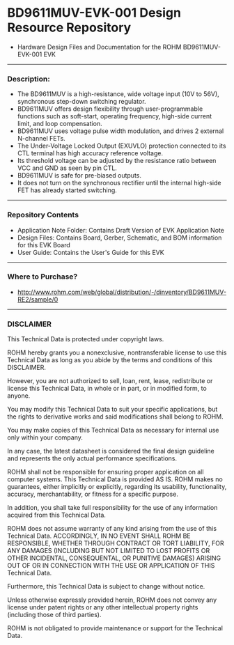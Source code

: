# BD9611MUV-EVK-001 Design Resource Repository
* Hardware Design Files and Documentation for the ROHM BD9611MUV-EVK-001 EVK

----
### Description: 
* The BD9611MUV is a high-resistance, wide voltage input (10V to 56V), synchronous step-down switching regulator.
* BD9611MUV offers design flexibility through user-programmable functions such as soft-start, operating frequency, high-side current limit, and  loop compensation.
* BD9611MUV uses voltage pulse width modulation, and drives 2 external N-channel FETs.
* The Under-Voltage Locked Output (EXUVLO) protection connected to its CTL terminal has high accuracy reference voltage.
* Its threshold voltage can be adjusted by the resistance ratio between VCC and GND as seen by pin CTL.
* BD9611MUV is safe for pre-biased outputs.  
* It  does not turn on the synchronous rectifier until the internal high-side FET has already started switching.

----
### Repository Contents
* Application Note Folder: Contains Draft Version of EVK Application Note
* Design Files: Contains Board, Gerber, Schematic, and BOM information for this EVK Board
* User Guide: Contains the User's Guide for this EVK


----
### Where to Purchase?
* http://www.rohm.com/web/global/distribution/-/dinventory/BD9611MUV-RE2/sample/0

----
### DISCLAIMER
This Technical Data is protected under copyright laws.

ROHM hereby grants you a nonexclusive, nontransferable license to use this Technical Data 
as long as you abide by the terms and conditions of this DISCLAIMER. 

However, you are not authorized to sell, loan, rent, lease, redistribute or license this Technical Data, 
in whole or in part, or in modified form, to anyone.

You may modify this Technical Data to suit your specific applications, 
but the rights to derivative works and said modifications shall belong to ROHM. 

You may make copies of this Technical Data as necessary for internal use only within your company.

In any case, the latest datasheet is considered the final design guideline and represents 
the only actual performance specifications.

ROHM shall not be responsible for ensuring proper application on all computer systems.
This Technical Data is provided AS IS. ROHM makes no guarantees, either implicitly or explicitly, 
regarding its usability, functionality, accuracy, merchantability, or fitness for a specific purpose.

In addition, you shall take full responsibility for the use of any information acquired from this Technical Data. 

ROHM does not assume warranty of any kind arising from the use of this Technical Data. ACCORDINGLY, 
IN NO EVENT SHALL ROHM BE RESPONSIBLE, WHETHER THROUGH CONTRACT OR TORT LIABILITY, 
FOR ANY DAMAGES (INCLUDING BUT NOT LIMITED TO LOST PROFITS OR OTHER INCIDENTAL, CONSEQUENTAL, 
OR PUNITIVE DAMAGES) ARISING OUT OF OR IN CONNECTION WITH THE USE OR APPLICATION OF THIS Technical Data.

Furthermore, this Technical Data is subject to change without notice.

Unless otherwise expressly provided herein, ROHM does not convey any license under patent rights 
or any other intellectual property rights (including those of third parties).

ROHM is not obligated to provide maintenance or support for the Technical Data.
